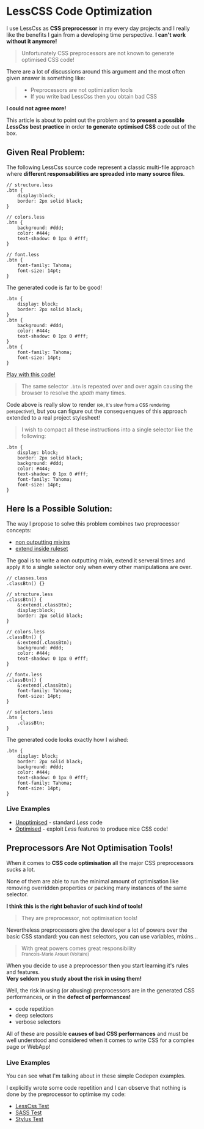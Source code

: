 LessCSS Code Optimization
=========================

I use LessCss as **CSS preprocessor** in my every day projects and I really like the
benefits I gain from a developing time perspective. **I can't work without it anymore!**

> Unfortunately CSS preprocessors are not known to generate optimised CSS code!

There are a lot of discussions around this argument and the most often 
given answer is something like:

> - Preprocessors are not optimization tools
> - If you write bad LessCss then you obtain bad CSS

**I could not agree more!**

This article is about to point out the problem and **to present a possible _LessCss_ 
best practice** in order **to generate optimised CSS** code out of the box.

## Given Real Problem:

The following LessCss source code represent a classic multi-file approach where **different 
responsabilities are spreaded into many source files**.


    // structure.less
    .btn {
        display:block;
        border: 2px solid black;
    }
    
    // colors.less
    .btn {
        background: #ddd;
        color: #444;
        text-shadow: 0 1px 0 #fff;
    }
    
    // font.less
    .btn {
        font-family: Tahoma;
        font-size: 14pt;
    }
    
The generated code is far to be good!

    .btn {
        display: block;
        border: 2px solid black;
    }
    .btn {
        background: #ddd;
        color: #444;
        text-shadow: 0 1px 0 #fff;
    }
    .btn {
        font-family: Tahoma;
        font-size: 14pt;
    }

[Play with this code!](http://codepen.io/mpeg/pen/fnzwc)

> The same selector `.btn` is repeated over and over again causing the 
> browser to resolve the _xpath_ many times. 

Code above is really slow to render <small>(ok, it's slow from a CSS rendering perspective!)</small>, but you can figure out the consequenques of this approach 
extended to a real project stylesheet!

> I wish to compact all these instructions into a single selector like the following:

    .btn {
        display: block;
        border: 2px solid black;
        background: #ddd;
        color: #444;
        text-shadow: 0 1px 0 #fff;
        font-family: Tahoma;
        font-size: 14pt;
    }

## Here Is a Possible Solution:

The way I propose to solve this problem combines two preprocessor concepts:

- [non outputting mixins](http://lesscss.org/features/#mixins-feature-not-outputting-the-mixin)
- [extend inside ruleset](http://lesscss.org/features/#extend-feature-extend-inside-ruleset)

The goal is to write a non outputting mixin, extend it serveral times and apply it to a single
selector only when every other manipulations are over.


    // classes.less
    .classBtn() {}
    
    // structure.less
    .classBtn() {
        &:extend(.classBtn);
        display:block;
        border: 2px solid black;
    }
    
    // colors.less
    .classBtn() {
        &:extend(.classBtn);
        background: #ddd;
        color: #444;
        text-shadow: 0 1px 0 #fff;
    }
    
    // fontx.less
    .classBtn() {
        &:extend(.classBtn);
        font-family: Tahoma;
        font-size: 14pt;
    }
    
    // selectors.less
    .btn {
        .classBtn;
    }
    
The generated code looks exactly how I wished:

    .btn {
        display: block;
        border: 2px solid black;
        background: #ddd;
        color: #444;
        text-shadow: 0 1px 0 #fff;
        font-family: Tahoma;
        font-size: 14pt;
    }

### Live Examples

- [Unoptimised](http://codepen.io/mpeg/pen/fnzwc) - standard _Less_ code
- [Optimised](http://codepen.io/mpeg/pen/bmztk) - exploit _Less_ features to produce nice CSS code!

## Preprocessors Are Not Optimisation Tools!

When it comes to **CSS code optimisation** all the major CSS preprocessors sucks a lot.

None of them are able to run the minimal amount of optimisation like removing overridden properties or packing many instances of the same selector.

**I think this is the right behavior of such kind of tools!**

> They are preprocessor, not optimisation tools!

Nevertheless preprocessors give the developer a lot of powers over the basic CSS standard: you can nest selectors, you can use variables, mixins... 

> With great powers comes great responsibility  
> <small>Francois-Marie Arouet (Voltaire)</small>

When you decide to use a preprocessor then you start learning it's rules and features.  
**Very seldom you study about the risk in using them!**

Well, the risk in using (or abusing) preprocessors are in the generated CSS performances, or in the **defect of performances!** 

- code repetition
- deep selectors
- verbose selectors

All of these are possible **causes of bad CSS performances** and must be well understood and considered when it comes to write CSS for a complex page or WebApp!

### Live Examples

You can see what I'm talking about in these simple Codepen examples.

I explicitly wrote some code repetition and I can observe that nothing is done by the preprocessor to optimise my code:

- [LessCss Test](http://codepen.io/mpeg/pen/JjrED)
- [SASS Test](http://codepen.io/mpeg/pen/gliCH)
- [Stylus Test](http://codepen.io/mpeg/pen/HpefF)
